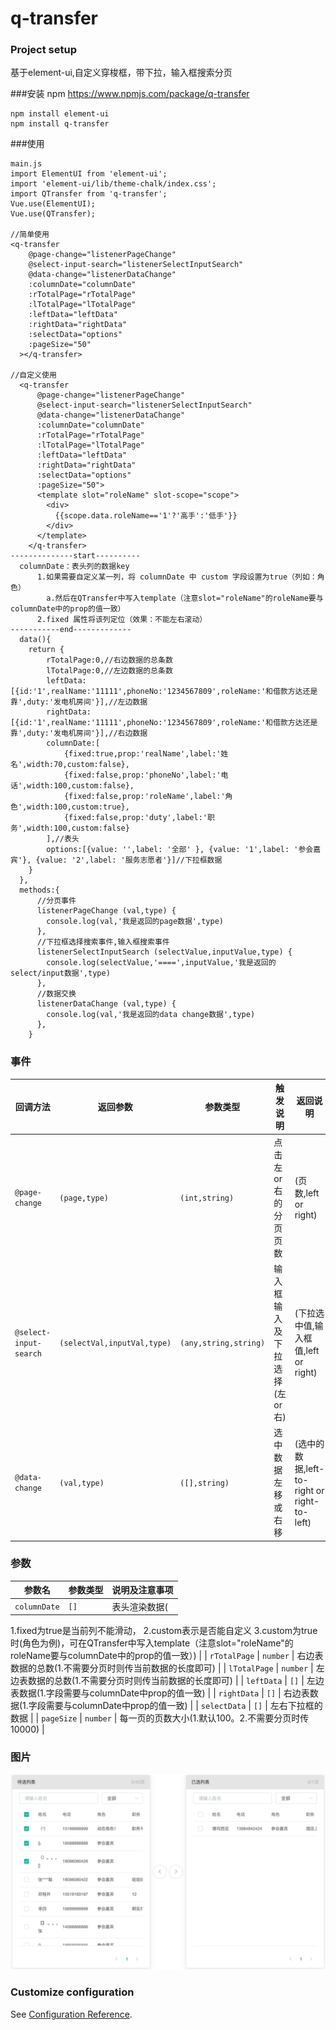 # q-transfer

### Project setup
基于element-ui,自定义穿梭框，带下拉，输入框搜索分页

###安装
npm https://www.npmjs.com/package/q-transfer
```
npm install element-ui
npm install q-transfer
```
###使用
```
main.js
import ElementUI from 'element-ui';
import 'element-ui/lib/theme-chalk/index.css';
import QTransfer from 'q-transfer';
Vue.use(ElementUI);
Vue.use(QTransfer);

//简单使用
<q-transfer
    @page-change="listenerPageChange"
    @select-input-search="listenerSelectInputSearch"
    @data-change="listenerDataChange"
    :columnDate="columnDate"
    :rTotalPage="rTotalPage"
    :lTotalPage="lTotalPage"
    :leftData="leftData"
    :rightData="rightData"
    :selectData="options"
    :pageSize="50"
  ></q-transfer>

//自定义使用
  <q-transfer
      @page-change="listenerPageChange"
      @select-input-search="listenerSelectInputSearch"
      @data-change="listenerDataChange"
      :columnDate="columnDate"
      :rTotalPage="rTotalPage"
      :lTotalPage="lTotalPage"
      :leftData="leftData"
      :rightData="rightData"
      :selectData="options"
      :pageSize="50">
      <template slot="roleName" slot-scope="scope">
        <div>
          {{scope.data.roleName=='1'?'高手':'低手'}}
        </div>
      </template>
    </q-transfer>
--------------start----------
  columnDate：表头列的数据key
      1.如果需要自定义某一列，将 columnDate 中 custom 字段设置为true（列如：角色）
        a.然后在QTransfer中写入template（注意slot="roleName"的roleName要与columnDate中的prop的值一致）
      2.fixed 属性将该列定位（效果：不能左右滚动）
-----------end-------------
  data(){
    return {
        rTotalPage:0,//右边数据的总条数
        lTotalPage:0,//左边数据的总条数
        leftData:[{id:'1',realName:'11111',phoneNo:'1234567809',roleName:'和借款方达还是靠',duty:'发电机房间'}],//左边数据
        rightData:[{id:'1',realName:'11111',phoneNo:'1234567809',roleName:'和借款方达还是靠',duty:'发电机房间'}],//右边数据
        columnDate:[
            {fixed:true,prop:'realName',label:'姓名',width:70,custom:false},
            {fixed:false,prop:'phoneNo',label:'电话',width:100,custom:false},
            {fixed:false,prop:'roleName',label:'角色',width:100,custom:true},
            {fixed:false,prop:'duty',label:'职务',width:100,custom:false}
        ],//表头
        options:[{value: '',label: '全部' }, {value: '1',label: '参会嘉宾'}, {value: '2',label: '服务志愿者'}]//下拉框数据
    }
  },
  methods:{
      //分页事件
      listenerPageChange (val,type) {
        console.log(val,'我是返回的page数据',type)
      },
      //下拉框选择搜索事件,输入框搜索事件
      listenerSelectInputSearch (selectValue,inputValue,type) {
        console.log(selectValue,'====',inputValue,'我是返回的select/input数据',type)
      },
      //数据交换
      listenerDataChange (val,type) {
        console.log(val,'我是返回的data change数据',type)
      },
    }
```
### 事件
| 回调方法 | 返回参数 | 参数类型 | 触发说明 | 返回说明 |
|-------|-------|---------|-------|-------|
| `@page-change` | `(page,type)` | `(int,string)` | 点击左or右的分页页数 | (页数,left or right) |
| `@select-input-search` | `(selectVal,inputVal,type)` | `(any,string,string)` | 输入框输入及下拉选择(左or右) | (下拉选中值,输入框值,left or right) |
| `@data-change` | `(val,type)` | `([],string)` | 选中数据左移或右移 | (选中的数据,left-to-right or right-to-left) |
### 参数
| 参数名 | 参数类型 | 说明及注意事项 |
|-------|-------|-----------------------------|
| `columnDate` | `[]` | 表头渲染数据(
1.fixed为true是当前列不能滑动，
2.custom表示是否能自定义 
3.custom为true时(角色为例)，可在QTransfer中写入template（注意slot="roleName"的roleName要与columnDate中的prop的值一致）) |
| `rTotalPage` | `number` | 右边表数据的总数(1.不需要分页时则传当前数据的长度即可) |
| `lTotalPage` | `number` | 左边表数据的总数(1.不需要分页时则传当前数据的长度即可) |
| `leftData` | `[]` | 左边表数据(1.字段需要与columnDate中prop的值一致) |
| `rightData` | `[]` | 右边表数据(1.字段需要与columnDate中prop的值一致) |
| `selectData` | `[]` | 左右下拉框的数据 |
| `pageSize` | `number` | 每一页的页数大小(1.默认100。2.不需要分页时传10000) |
### 图片
![Alt text](https://github.com/QinHongYang/transfer/blob/master/WechatIMG26.png?raw=true)
### Customize configuration
See [Configuration Reference](https://cli.vuejs.org/config/).
